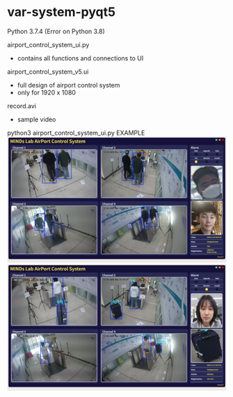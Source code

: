 # var-system-pyqt5
Python 3.7.4 (Error on Python 3.8)

airport_control_system_ui.py
- contains all functions and connections to UI

airport_control_system_v5.ui
- full design of airport control system
- only for 1920 x 1080

record.avi
- sample video


python3 airport_control_system_ui.py
EXAMPLE
<img src="two_sample.png"></img>
<img src="abandon_sample.png"></img>
